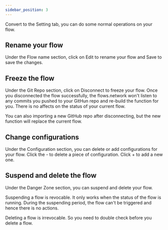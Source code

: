 ```yaml
---
sidebar_position: 3
---
```


Convert to the Setting tab, you can do some normal operations on your flow.

## Rename your flow

Under the Flow name section, click on Edit to rename your flow and Save to save the changes.

## Freeze the flow

Under the Git Repo section, click on Disconnect to freeze your flow. Once you disconnected the flow successfully, the flows.network won't listen to any commits you pushed to your GitHun repo and re-build the function for you. There is no affects on the status of your current flow.

You can also importing a new GitHub repo after disconnecting, but the new function will replace the current flow.

## Change configurations

Under the Configuration section, you can delete or add configurations for your flow. Click the - to delete a piece of configuration. Click + to add a new one.

## Suspend and delete the flow

Under the Danger Zone section, you can suspend and delete your flow.

Suspending a flow is revocable. It only works when the status of the flow is running. During the suspending period, the flow can't be triggered and hence there is no actions.

Deleting a flow is irrevocable. So you need to double check before you delete a flow. 

